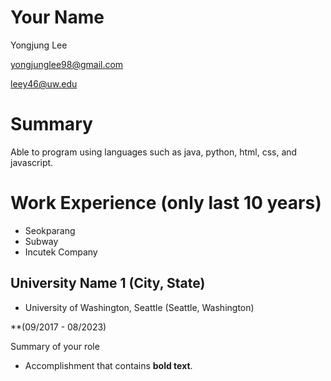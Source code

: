 # Your Name

Yongjung Lee

yongjunglee98@gmail.com

leey46@uw.edu

# Summary

Able to program using languages such as java, python, html, css, and javascript. 

# Work Experience (only last 10 years)
- Seokparang <Server>
- Subway <Manager>
- Incutek Company <Internship>
## University Name 1 (City, State)

* University of Washington, Seattle (Seattle, Washington)

**(09/2017 - 08/2023)

Summary of your role

- Accomplishment that contains **bold text**.




[University 1]: uw.edu
[Internship 1]: https://incutek.net/about-eng/
